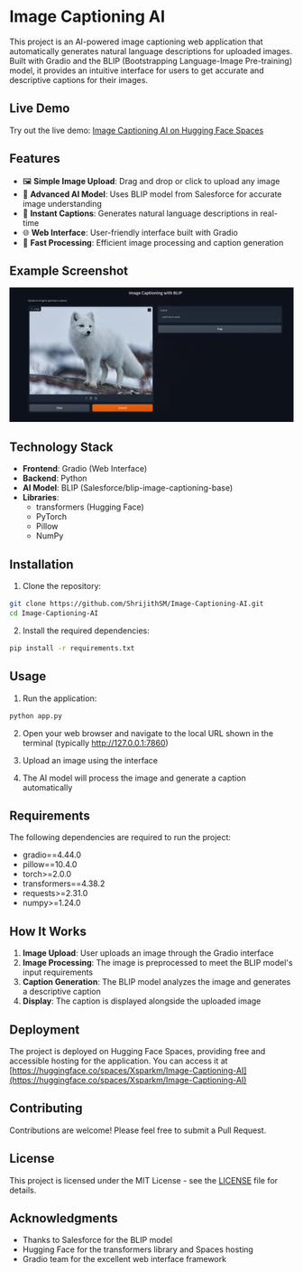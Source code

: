 # Image Captioning AI

This project is an AI-powered image captioning web application that automatically generates natural language descriptions for uploaded images. Built with Gradio and the BLIP (Bootstrapping Language-Image Pre-training) model, it provides an intuitive interface for users to get accurate and descriptive captions for their images.

## Live Demo

Try out the live demo: [Image Captioning AI on Hugging Face Spaces](https://huggingface.co/spaces/Xsparkm/Image-Captioning-AI)


## Features

- 🖼️ **Simple Image Upload**: Drag and drop or click to upload any image
- 🤖 **Advanced AI Model**: Uses BLIP model from Salesforce for accurate image understanding
- 📝 **Instant Captions**: Generates natural language descriptions in real-time
- 🌐 **Web Interface**: User-friendly interface built with Gradio
- 🚀 **Fast Processing**: Efficient image processing and caption generation

## Example Screenshot

![Image Captioning Example](assets/image01.png)

## Technology Stack

- **Frontend**: Gradio (Web Interface)
- **Backend**: Python
- **AI Model**: BLIP (Salesforce/blip-image-captioning-base)
- **Libraries**: 
  - transformers (Hugging Face)
  - PyTorch
  - Pillow
  - NumPy

## Installation

1. Clone the repository:
```bash
git clone https://github.com/ShrijithSM/Image-Captioning-AI.git
cd Image-Captioning-AI
```

2. Install the required dependencies:
```bash
pip install -r requirements.txt
```

## Usage

1. Run the application:
```bash
python app.py
```

2. Open your web browser and navigate to the local URL shown in the terminal (typically http://127.0.0.1:7860)

3. Upload an image using the interface

4. The AI model will process the image and generate a caption automatically

## Requirements

The following dependencies are required to run the project:

- gradio==4.44.0
- pillow==10.4.0
- torch>=2.0.0
- transformers==4.38.2
- requests>=2.31.0
- numpy>=1.24.0

## How It Works

1. **Image Upload**: User uploads an image through the Gradio interface
2. **Image Processing**: The image is preprocessed to meet the BLIP model's input requirements
3. **Caption Generation**: The BLIP model analyzes the image and generates a descriptive caption
4. **Display**: The caption is displayed alongside the uploaded image

## Deployment

The project is deployed on Hugging Face Spaces, providing free and accessible hosting for the application. You can access it at [https://huggingface.co/spaces/Xsparkm/Image-Captioning-AI](https://huggingface.co/spaces/Xsparkm/Image-Captioning-AI)

## Contributing

Contributions are welcome! Please feel free to submit a Pull Request.

## License

This project is licensed under the MIT License - see the [LICENSE](LICENSE) file for details.

## Acknowledgments

- Thanks to Salesforce for the BLIP model
- Hugging Face for the transformers library and Spaces hosting
- Gradio team for the excellent web interface framework
